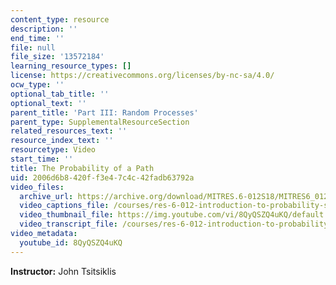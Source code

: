 ```yaml
---
content_type: resource
description: ''
end_time: ''
file: null
file_size: '13572184'
learning_resource_types: []
license: https://creativecommons.org/licenses/by-nc-sa/4.0/
ocw_type: ''
optional_tab_title: ''
optional_text: ''
parent_title: 'Part III: Random Processes'
parent_type: SupplementalResourceSection
related_resources_text: ''
resource_index_text: ''
resourcetype: Video
start_time: ''
title: The Probability of a Path
uid: 2006d6b8-420f-f3e4-7c4c-42fadb63792a
video_files:
  archive_url: https://archive.org/download/MITRES.6-012S18/MITRES6_012S18_L25-04_300k.mp4
  video_captions_file: /courses/res-6-012-introduction-to-probability-spring-2018/e53d209b174f57e1afc6016f3ef5cb6c_8QyQSZQ4uKQ.vtt
  video_thumbnail_file: https://img.youtube.com/vi/8QyQSZQ4uKQ/default.jpg
  video_transcript_file: /courses/res-6-012-introduction-to-probability-spring-2018/04e37a68fac35a6bfe07603cbce8070a_8QyQSZQ4uKQ.pdf
video_metadata:
  youtube_id: 8QyQSZQ4uKQ
---
```


**Instructor:** John Tsitsiklis

